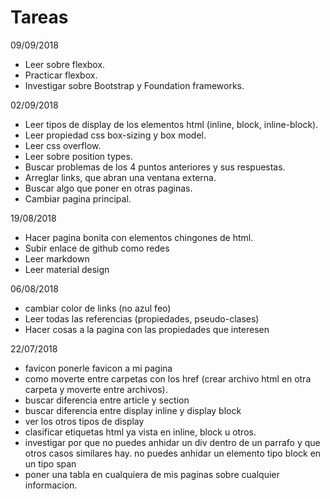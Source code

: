 # Tareas

09/09/2018
- Leer sobre flexbox.
- Practicar flexbox.
- Investigar sobre Bootstrap y Foundation frameworks.

02/09/2018
- Leer tipos de display de los elementos html (inline, block, inline-block).
- Leer propiedad css box-sizing y box model.
- Leer css overflow.
- Leer sobre position types.
- Buscar problemas de los 4 puntos anteriores y sus respuestas.
- Arreglar links, que abran una ventana externa.
- Buscar algo que poner en otras paginas.
- Cambiar pagina principal.

19/08/2018
- Hacer pagina bonita con elementos chingones de html.
- Subir enlace de github como redes
- Leer markdown
- Leer material design

06/08/2018
- cambiar color de links (no azul feo)
- Leer todas las referencias (propiedades, pseudo-clases)
- Hacer cosas a la pagina con las propiedades que interesen

22/07/2018
- favicon ponerle favicon a mi pagina
- como moverte entre carpetas con los href (crear archivo html en otra carpeta
	y moverte entre archivos).
- buscar diferencia entre article y section
- buscar diferencia entre display inline y display block
- ver los otros tipos de display
- clasificar etiquetas html ya vista en inline, block u otros.
- investigar por que no puedes anhidar un div dentro de un parrafo y
que otros casos similares hay.
no puedes anhidar un elemento tipo block en un tipo span
- poner una tabla en cualquiera de mis paginas sobre cualquier informacion.